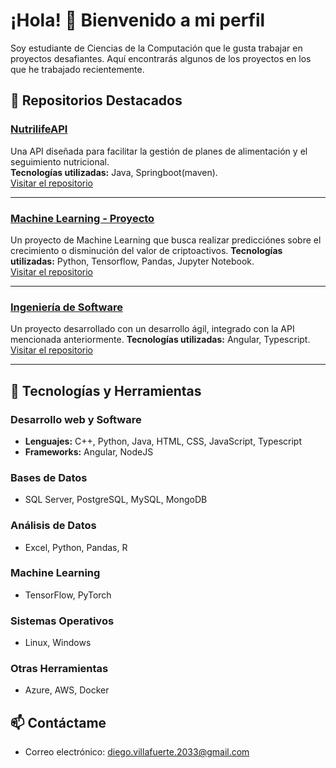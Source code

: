 # ¡Hola! 👋 Bienvenido a mi perfil

Soy estudiante de Ciencias de la Computación que le gusta trabajar en proyectos desafiantes. Aquí encontrarás algunos de los proyectos en los que he trabajado recientemente.

## 🌟 Repositorios Destacados

### [NutrilifeAPI](https://github.com/DTomasVr/NutrilifeAPI)
Una API diseñada para facilitar la gestión de planes de alimentación y el seguimiento nutricional.  
**Tecnologías utilizadas:** Java, Springboot(maven).  
[Visitar el repositorio](https://github.com/DTomasVr/NutrilifeAPI)

---

### [Machine Learning - Proyecto](https://github.com/AbigailBG153/Maching_Learning-Proyecto-)
Un proyecto de Machine Learning que busca realizar predicciónes sobre el crecimiento o disminución del valor de criptoactivos.
**Tecnologías utilizadas:** Python, Tensorflow, Pandas, Jupyter Notebook.  
[Visitar el repositorio](https://github.com/AbigailBG153/Maching_Learning-Proyecto-)

---

### [Ingeniería de Software](https://github.com/AbigailBG153/Ing_Software)
Un proyecto desarrollado con un desarrollo ágil, integrado con la API mencionada anteriormente.
**Tecnologías utilizadas:** Angular, Typescript.  
[Visitar el repositorio](https://github.com/AbigailBG153/Ing_Software)

---

## 🔧 Tecnologías y Herramientas

### Desarrollo web y Software  
- **Lenguajes:** C++, Python, Java, HTML, CSS, JavaScript, Typescript
- **Frameworks:** Angular, NodeJS  

### Bases de Datos  
- SQL Server, PostgreSQL, MySQL, MongoDB  

### Análisis de Datos  
- Excel, Python, Pandas, R  

### Machine Learning  
- TensorFlow, PyTorch  

### Sistemas Operativos  
- Linux, Windows  

### Otras Herramientas  
- Azure, AWS, Docker  

## 📫 Contáctame  
- Correo electrónico: [diego.villafuerte.2033@gmail.com](mailto:diego.villafuerte.2033@gmail.com)
